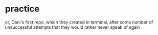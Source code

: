 # practice

or, Dani's first repo, which they created in terminal, after some number of unsuccessful attempts that they would rather never speak of again
